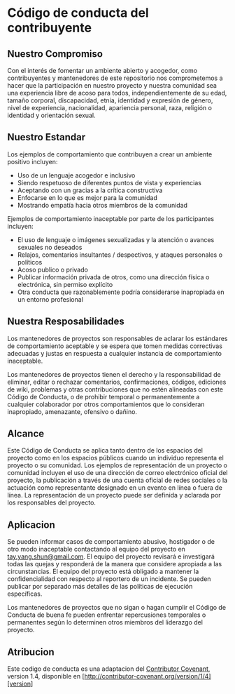 # Código de conducta del contribuyente

## Nuestro Compromiso

Con el interés de fomentar un ambiente abierto y acogedor, como contribuyentes y mantenedores de este repositorio nos comprometemos a hacer que la participación en nuestro proyecto y nuestra comunidad sea una experiencia libre de acoso para todos, independientemente de su edad, tamaño corporal, discapacidad, etnia, identidad y expresión de género, nivel de experiencia, nacionalidad, apariencia personal, raza, religión o identidad y orientación sexual.

## Nuestro Estandar

Los ejemplos de comportamiento que contribuyen a crear un ambiente positivo incluyen:

* Uso de un lenguaje acogedor e inclusivo
* Siendo respetuoso de diferentes puntos de vista y experiencias
* Aceptando con un gracias a la crítica constructiva
* Enfocarse en lo que es mejor para la comunidad
* Mostrando empatía hacia otros miembros de la comunidad

Ejemplos de comportamiento inaceptable por parte de los participantes incluyen:

* El uso de lenguaje o imágenes sexualizadas y la atención o avances sexuales no deseados
* Relajos, comentarios insultantes / despectivos, y ataques personales o políticos
* Acoso publico o privado
* Publicar información privada de otros, como una dirección física o electrónica,
  sin permiso explícito
* Otra conducta que razonablemente podría considerarse inapropiada en un entorno profesional

## Nuestra Resposabilidades

Los mantenedores de proyectos son responsables de aclarar los estándares de comportamiento aceptable y se espera que tomen medidas correctivas adecuadas y justas en respuesta a cualquier instancia de comportamiento inaceptable.

Los mantenedores de proyectos tienen el derecho y la responsabilidad de eliminar, editar o rechazar comentarios, confirmaciones, códigos, ediciones de wiki, problemas y otras contribuciones que no estén alineadas con este Código de Conducta, o de prohibir temporal o permanentemente a cualquier colaborador por otros comportamientos que lo consideran inapropiado, amenazante, ofensivo o dañino.

## Alcance

Este Código de Conducta se aplica tanto dentro de los espacios del proyecto como en los espacios públicos cuando un individuo representa el proyecto o su comunidad. Los ejemplos de representación de un proyecto o comunidad incluyen el uso de una dirección de correo electrónico oficial del proyecto, la publicación a través de una cuenta oficial de redes sociales o la actuación como representante designado en un evento en línea o fuera de línea. La representación de un proyecto puede ser definida y aclarada por los responsables del proyecto.

## Aplicacion

Se pueden informar casos de comportamiento abusivo, hostigador o de otro modo inaceptable contactando al equipo del proyecto en tay.yang.shun@gmail.com. El equipo del proyecto revisará e investigará todas las quejas y responderá de la manera que considere apropiada a las circunstancias. El equipo del proyecto está obligado a mantener la confidencialidad con respecto al reportero de un incidente. Se pueden publicar por separado más detalles de las políticas de ejecución específicas.

Los mantenedores de proyectos que no sigan o hagan cumplir el Código de Conducta de buena fe pueden enfrentar repercusiones temporales o permanentes según lo determinen otros miembros del liderazgo del proyecto.

## Atribucion

Este codigo de conducta es una adaptacion del [Contributor Covenant][homepage], version 1.4, disponible en [http://contributor-covenant.org/version/1/4][version]

[homepage]: http://contributor-covenant.org
[version]: http://contributor-covenant.org/version/1/4/
